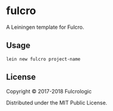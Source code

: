# fulcro

A Leiningen template for Fulcro.

## Usage

```
lein new fulcro project-name
```

## License

Copyright © 2017-2018 Fulcrologic

Distributed under the MIT Public License.
